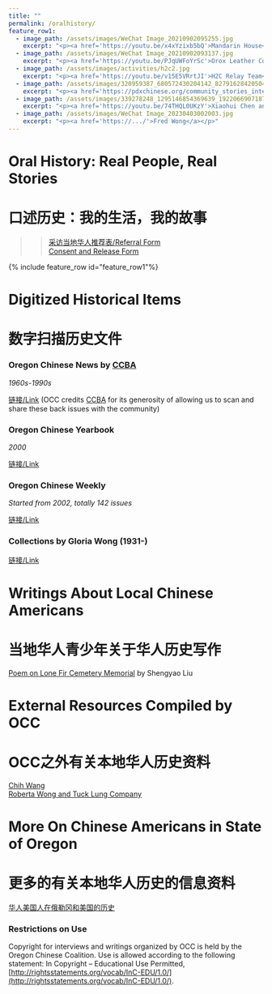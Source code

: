 ```yaml
---
title: ""
permalink: /oralhistory/
feature_row1:
  - image_path: /assets/images/WeChat Image_20210902095255.jpg
    excerpt: "<p><a href='https://youtu.be/x4xYzixb5bQ'>Mandarin House</a></p>"
  - image_path: /assets/images/WeChat Image_20210902093137.jpg
    excerpt: "<p><a href='https://youtu.be/PJqUWFoYrSc'>Orox Leather Co.</a></p>"
  - image_path: /assets/images/activities/h2c2.jpg
    excerpt: "<p><a href='https://youtu.be/v15E5VRrtJI'>H2C Relay Team</a></p>"  
  - image_path: /assets/images/320959387_680572430204142_8279162842050460109_n.jpg
    excerpt: "<p><a href='https://pdxchinese.org/community_stories_interview_01/'>Gloria Wong</a></p>"
  - image_path: /assets/images/339278248_1295146854369639_1922066907187848118_n.jpg
    excerpt: "<p><a href='https://youtu.be/74THQL0UKzY'>Xiaohui Chen and Dick Lee</a></p>"  
  - image_path: /assets/images/WeChat Image_20230403002003.jpg
    excerpt: "<p><a href='https://.../'>Fred Wong</a></p>"  
---
```


# Oral History: Real People, Real Stories  
# 口述历史：我的生活，我的故事  

>> [采访当地华人推荐表/Referral Form](https://docs.google.com/forms/d/e/1FAIpQLSconI7lF4QMz0Wvl34UQhkkMm9pq6PuIGGvP7Ek3Ie8dzvU9A/viewform?usp=sf_link)  
>> [Consent and Release Form](/assets/pdf/yl_consent_form.pdf)  

{% include feature_row id="feature_row1"%}

# Digitized Historical Items  
# 数字扫描历史文件

### Oregon Chinese News by [CCBA](https://www.oregonccba.org/)  
*1960s-1990s*  

[链接/Link](https://drive.google.com/drive/folders/1AO03EpWTiDp0k9WeDs5YUbeKdD5tFyYq?usp=sharing) (OCC credits [CCBA](https://www.oregonccba.org/) for its generosity of allowing us to scan and share these back issues with the community)

### Oregon Chinese Yearbook  
*2000*  

[链接/Link](https://drive.google.com/drive/folders/1__pvMQ_NXImhNsE18miV_etbNID22v88?usp=share_link)

### Oregon Chinese Weekly  
*Started from 2002, totally 142 issues*  

[链接/Link](https://drive.google.com/drive/folders/1eoLxIgVktWmfncXqZL1oPravcijtQO07?usp=sharing)

### Collections by Gloria Wong (1931-)

[链接/Link](https://drive.google.com/drive/folders/1L6SOWZnpL_NRDsofwVmAzfuN2_LQ5dI-?usp=sharing)

# Writings About Local Chinese Americans  
# 当地华人青少年关于华人历史写作  

[Poem on Lone Fir Cemetery Memorial](/assets/pdf/shengyao.pdf) by Shengyao Liu

# External Resources Compiled by OCC  
# OCC之外有关本地华人历史资料  

[Chih Wang](http://scarc.library.oregonstate.edu/omeka/exhibits/show/oralhistory/item/33806)  
[Roberta Wong and Tuck Lung Company](https://theimmigrantstory.org/artist-invites-viewers-to-think/)  

# More On Chinese Americans in State of Oregon  
# 更多的有关本地华人历史的信息资料  

[华人美国人在俄勒冈和美国的历史](https://pdxchinese.org/resources/benefits_resources/chinese-american/)

### Restrictions on Use

Copyright for interviews and writings organized by OCC is held by the Oregon Chinese Coalition. Use is allowed according to the following statement: In Copyright – Educational Use Permitted, [http://rightsstatements.org/vocab/InC-EDU/1.0/](http://rightsstatements.org/vocab/InC-EDU/1.0/).
